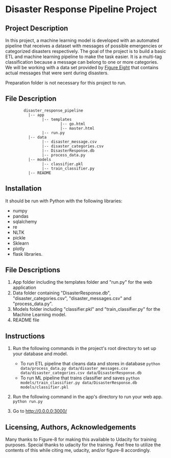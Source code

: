 # Disaster Response Pipeline Project

## Project Description
In this project, a machine learning model is developed with an automated pipeline that receives a dataset with messages of possible emergencies or categorized disasters respectively. The goal of the project is to build a basic ETL and machine learning pipeline to make the task easier. It is a multi-tag classification because a message can belong to one or more categories. We will be working with a data set provided by [Figure Eight](https://www.figure-eight.com/) that contains actual messages that were sent during disasters.

Preparation folder is not necessary for this project to run.

## File Description
~~~~~~~
        disaster_response_pipeline
          |-- app
                |-- templates
                        |-- go.html
                        |-- master.html
                |-- run.py
          |-- data
                |-- disaster_message.csv
                |-- disaster_categories.csv
                |-- DisasterResponse.db
                |-- process_data.py
          |-- models
                |-- classifier.pkl
                |-- train_classifier.py
          |-- README
~~~~~~~
## Installation
It should be run with Python with the following libraries:
 - numpy 
 - pandas 
 - sqlalchemy
 - re
 - NLTK
 - pickle
 - Sklearn
 - plotly 
 - flask libraries.

## File Descriptions
1. App folder including the templates folder and "run.py" for the web application
2. Data folder containing "DisasterResponse.db", "disaster_categories.csv", "disaster_messages.csv" and "process_data.py".
3. Models folder including "classifier.pkl" and "train_classifier.py" for the Machine Learning model.
4. README file


## Instructions
1. Run the following commands in the project's root directory to set up your database and model.

    - To run ETL pipeline that cleans data and stores in database
        `python data/process_data.py data/disaster_messages.csv data/disaster_categories.csv data/DisasterResponse.db`
    - To run ML pipeline that trains classifier and saves
        `python models/train_classifier.py data/DisasterResponse.db models/classifier.pkl`

2. Run the following command in the app's directory to run your web app.
    `python run.py`

3. Go to http://0.0.0.0:3000/

## Licensing, Authors, Acknowledgements
Many thanks to Figure-8 for making this available to Udacity for training purposes. Special thanks to udacity for the training. Feel free to utilize the contents of this while citing me, udacity, and/or figure-8 accordingly.
